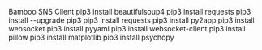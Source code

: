 Bamboo SNS Client
pip3 install beautifulsoup4
pip3 install requests
pip3 install --upgrade pip3
pip3 install requests
pip3 install py2app
pip3 install websocket
pip3 install pyyaml
pip3 install websocket-client
pip3 install pillow
pip3 install matplotlib
pip3 install psychopy